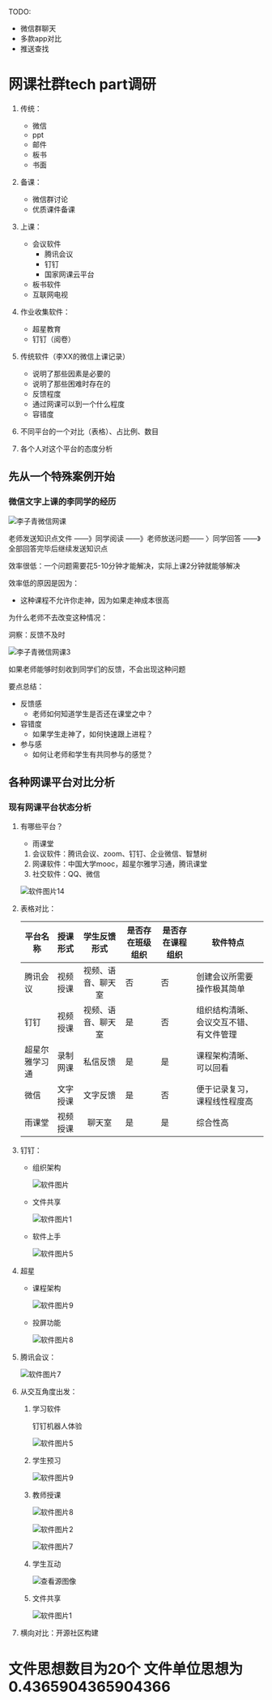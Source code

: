 

TODO: 

* 微信群聊天
* 多款app对比
* 推送查找

# 网课社群tech part调研

1. 传统：
   * 微信
   * ppt
   * 邮件
   * 板书
   * 书面
2. 备课：
   * 微信群讨论
   * 优质课件备课
3. 上课：
   * 会议软件
     * 腾讯会议
     * 钉钉
     * 国家网课云平台
   * 板书软件
   * 互联网电视
4. 作业收集软件：
   * 超星教育
   * 钉钉（阅卷）

1. 传统软件（李XX的微信上课记录）
   * 说明了那些因素是必要的
   * 说明了那些困难时存在的
   * 反馈程度
   * 通过网课可以到一个什么程度
   * 容错度
2. 不同平台的一个对比（表格）、占比例、数目
3. 各个人对这个平台的态度分析





## 先从一个特殊案例开始

### 微信文字上课的李同学的经历

![李子青微信网课](/Users/sunwuyi/Documents/工作室/环境大三下/李子青微信网课.jpeg)

老师发送知识点文件 ——》同学阅读 ——》老师放送问题—— 〉同学回答 ——》全部回答完毕后继续发送知识点

效率很低：一个问题需要花5-10分钟才能解决，实际上课2分钟就能够解决

效率低的原因是因为：

* 这种课程不允许你走神，因为如果走神成本很高

为什么老师不去改变这种情况：

洞察：反馈不及时

![李子青微信网课3](/Users/sunwuyi/Documents/工作室/环境大三下/李子青微信网课3.jpeg)

如果老师能够时刻收到同学们的反馈，不会出现这种问题





要点总结：

* 反馈感
  * 老师如何知道学生是否还在课堂之中？
* 容错度
  * 如果学生走神了，如何快速跟上进程？
* 参与感
  * 如何让老师和学生有共同参与的感觉？

## 各种网课平台对比分析

### 现有网课平台状态分析

1. 有哪些平台？

   * 雨课堂

   1. 会议软件：腾讯会议、zoom、钉钉、企业微信、智慧树
   2. 网课软件：中国大学mooc，超星尔雅学习通，腾讯课堂
   3. 社交软件：QQ、微信

   ![软件图片14](/Users/sunwuyi/Documents/工作室/环境大三下/软件图片14.png)

2. 表格对比：

   | 平台名称       | 授课形式 |    学生反馈形式    | 是否存在班级组织 | 是否存在课程组织 | 软件特点                               |
   | -------------- | -------- | :----------------: | ---------------- | ---------------- | -------------------------------------- |
   | 腾讯会议       | 视频授课 | 视频、语音、聊天室 | 否               | 否               | 创建会议所需要操作极其简单             |
   | 钉钉           | 视频授课 | 视频、语音、聊天室 | 是               | 否               | 组织结构清晰、会议交互不错、有文件管理 |
   | 超星尔雅学习通 | 录制网课 |      私信反馈      | 是               | 是               | 课程架构清晰、可以回看                 |
   | 微信           | 文字授课 |      文字反馈      | 是               | 否               | 便于记录复习，课程线性程度高           |
   | 雨课堂         | 视频授课 |       聊天室       | 是               | 是               | 综合性高                               |

3. 钉钉：

   * 组织架构

     ![软件图片](/Users/sunwuyi/Documents/工作室/环境大三下/软件图片.png)

   * 文件共享

     ![软件图片1](/Users/sunwuyi/Documents/工作室/环境大三下/软件图片1.png)

   * 软件上手

     ![软件图片5](/Users/sunwuyi/Documents/notes/thoughts/随笔/软件图片5.png)
   
4. 超星

   * 课程架构

     ![软件图片9](/Users/sunwuyi/Documents/工作室/环境大三下/软件图片9.png)

   * 投屏功能

     ![软件图片8](/Users/sunwuyi/Documents/工作室/环境大三下/软件图片8.png)

5. 腾讯会议：

   ![软件图片7](/Users/sunwuyi/Documents/工作室/环境大三下/软件图片7.png)

6. 从交互角度出发：

   1. 学习软件

      钉钉机器人体验

      ![软件图片5](/Users/sunwuyi/Documents/工作室/环境大三下/软件图片5.png)

   2. 学生预习

      ![软件图片9](/Users/sunwuyi/Documents/工作室/环境大三下/软件图片9.png)

   3. 教师授课

      ![软件图片8](/Users/sunwuyi/Documents/工作室/环境大三下/软件图片8.png)

      ![软件图片2](/Users/sunwuyi/Documents/工作室/环境大三下/软件图片2.png)

      ![软件图片7](/Users/sunwuyi/Documents/工作室/环境大三下/软件图片7.png)

   4. 学生互动

      ![查看源图像](/Users/sunwuyi/Documents/notes/thoughts/随笔/117829547.png)

   1. 文件共享

      ![软件图片1](/Users/sunwuyi/Documents/工作室/环境大三下/软件图片1.png)

7. 横向对比：开源社区构建


# 文件思想数目为20个 文件单位思想为0.4365904365904366